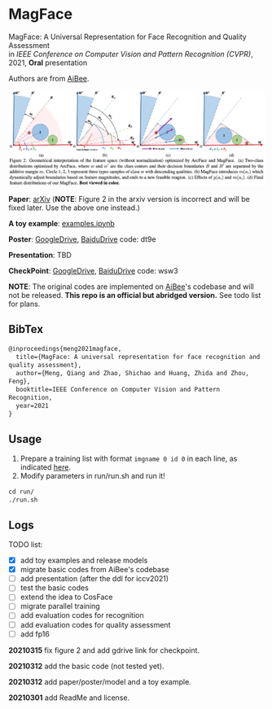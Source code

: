 # MagFace
MagFace: A Universal Representation for Face Recognition and Quality Assessment  
in *IEEE Conference on Computer Vision and Pattern Recognition (CVPR)*, 2021, **Oral** presentation

Authors are from [AiBee](https://www.aibee.cn/).

![magface](raw/magface.png)

**Paper**: [arXiv](https://arxiv.org/abs/2103.06627) (**NOTE**: Figure 2 in the arxiv version is incorrect and will be fixed later. Use the above one instead.)

**A toy example**: [examples.ipynb](inference/examples.ipynb)

**Poster**: [GoogleDrive](https://drive.google.com/file/d/1S0hoQNDJC_H8b8ryuYyF7xjVLMorlBu1/view?usp=sharing), [BaiduDrive](https://pan.baidu.com/s/1Ji1fRtwfTzwm9egWGtarWQ) code: dt9e

**Presentation**: TBD

**CheckPoint**: [GoogleDrive](https://drive.google.com/file/d/1Bd87admxOZvbIOAyTkGEntsEz3fyMt7H/view?usp=sharing), [BaiduDrive](https://pan.baidu.com/s/15iKz3wv6UhKmPGR6ltK4AA) code: wsw3

**NOTE**: The original codes are implemented on [AiBee](https://www.aibee.cn/)'s codebase and will not be released. 
**This repo is an official but abridged version.** See todo list for plans.

## BibTex

```
@inproceedings{meng2021magface,
  title={MagFace: A universal representation for face recognition and quality assessment},
  author={Meng, Qiang and Zhao, Shichao and Huang, Zhida and Zhou, Feng},
  booktitle=IEEE Conference on Computer Vision and Pattern Recognition,
  year=2021
}
```

## Usage
1. Prepare a training list with format `imgname 0 id 0` in each line, as indicated [here](dataloader/dataloader.py#L31-L32).
2. Modify parameters in run/run.sh and run it!
```
cd run/
./run.sh
```

## Logs
TODO list:

- [x] add toy examples and release models
- [x] migrate basic codes from AiBee's codebase 
- [ ] add presentation (after the ddl for iccv2021)
- [ ] test the basic codes 
- [ ] extend the idea to CosFace
- [ ] migrate parallel training 
- [ ] add evaluation codes for recognition
- [ ] add evaluation codes for quality assessment
- [ ] add fp16

**20210315** fix figure 2 and add gdrive link for checkpoint.

**20210312** add the basic code (not tested yet).

**20210312** add paper/poster/model and a toy example.

**20210301** add ReadMe and license.

